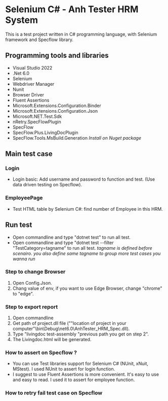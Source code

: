 
# Selenium C# - Anh Tester HRM System

This is a test project written in C# programming language, with Selenium framework and Specflow library.

## Programming tools and libraries
- Visual Studio 2022
- .Net 6.0
- Selenium
- Webdriver Manager
- Nunit
- Browser Driver
- Fluent Assertions
- Microsoft.Extensions.Configuration.Binder
- Microsoft.Extensions.Configuration.Json
- Microsoft.NET.Test.Sdk
- nRetry.SpecFlowPlugin
- SpecFlow
- SpecFlow.Plus.LivingDocPlugin
- SpecFlow.Tools.MsBuild.Generation
 *Install on Nuget package*

## Main test case

### Login
- Login basic: Add username and password to function and test. (Use data driven testing on Specflow).

### EmployeePage
- Test HTML table by Selenium C#: find number of Employee in this HRM.

## Run test
- Open commandline and type "dotnet test" to run all test.
- Open commandline and type "dotnet test --filter "TestCategory=tagname" to run all test.
*tagname is defined before scenairo*.
*you also define same tagname to group more test cases you wanna run*

### Step to change Browser
1. Open Config.Json.
2. Chang value of env, if you want to use Edge Browser, change "chrome" to "edge".

### Step to export report
1. Open commandline
2. Get path of project.dll file (""location of project in your computer"\bin\Debug\net6.0\AnhTester_HRM_Spec.dll).
3. Type "livingdoc test-assembly "previous path you get on step 2".
4. The Livingdoc.html will be generated.

### How to assert on Specflow ?
- You can use Test libraries support for Selenium C# (NUnit, xNuit, MStest). I used NUnit to assert for login function.
- I suggest to use Fluent Assertions is more convenient. It's easy to use and easy to read. I used it to assert for employee function.

### How to retry fail test case on Specflow
